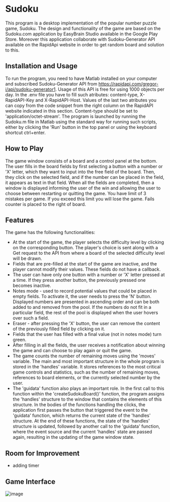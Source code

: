 # Sudoku
This program is a desktop implementation of the popular number puzzle game, Sudoku. The design and functionality of the game are based on the Sudoku.com application by EasyBrain Studio available in the Google Play Store. Moreover this application collaborate with Sudoku-Generator API available on the RapidApi website in order to get random board and solution to this.

## Installation and Usage
To run the program, you need to have Matlab installed on your computer and subscribed Sudoku-Generator API from https://rapidapi.com/gregor-i/api/sudoku-generator1. Usage of this API is free for using 1000 objects per day. In the .env file you have to fill such atributes: content-type, X-RapidAPI-Key and X-RapidAPI-Host. Values of the last two atributes you can copy from the code snippet from the right column on the RapidAPI website indicated in this section. Content-type should be set to 'application/octet-stream'. The program is launched by running the Sudoku.m file in Matlab using the standard way for running such scripts, either by clicking the 'Run' button in the top panel or using the keyboard shortcut ctrl+enter.

## How to Play
The game window consists of a board and a control panel at the bottom. The user fills in the board fields by first selecting a button with a number or 'X' letter, which they want to input into the free field of the board. Then, they click on the selected field, and if the number can be placed in the field, it appears as text in that field. When all the fields are completed, then a window is displayed informing the user of the win and allowing the user to choose between restarting or quitting the game. You have limit of 3 mistakes per game. If you exceed this limit you will lose the game. Fails counter is placed to the right of board.

## Features
The game has the following functionalities:
- At the start of the game, the player selects the difficulty level by clicking on the corresponding button. The player's choice is sent along with a Get request to the API from where a board of the selected difficulty level will be drawn.
- Fields that are pre-filled at the start of the game are inactive, and the player cannot modify their values. These fields do not have a callback.
- The user can have only one button with a number or 'X' letter pressed at a time. If they press another button, the previously pressed one becomes inactive.
- Notes mode - used to record potential values that could be placed in empty fields. To activate it, the user needs to press the 'N' button. Displayed numbers are presented in ascending order and can be both added to and removed from the pool. If the numbers do not fit in a particular field, the rest of the pool is displayed when the user hovers over such a field.
- Eraser - after pressing the 'X' button, the user can remove the content of the previously filled field by clicking on it.
- Fields that the user has filled with a final value (not in notes mode) turn green.
- After filling in all the fields, the user receives a notification about winning the game and can choose to play again or quit the game.
- The game counts the number of remaining moves using the 'moves' variable. The main and most important structure in the whole program is stored in the 'handles' variable. It stores references to the most critical game controls and statistics, such as the number of remaining moves, references to board elements, or the currently selected number by the user.
- The 'guidata' function also plays an important role. In the first call to this function within the 'createSudokuBoard()' function, the program assigns the 'handles' structure to the window that contains the elements of this structure. In the bodies of the functions handling the clicks, the application first passes the button that triggered the event to the 'guidata' function, which returns the current state of the 'handles' structure. At the end of these functions, the state of the 'handles' structure is updated, followed by another call to the 'guidata' function, where the event source and the current 'handles' state are passed again, resulting in the updating of the game window state.

## Room for Improvement
- adding timer

## Game Interface
![image](https://github.com/Marcin-Ramotowski/Sudoku/assets/109000485/1e52a762-2f3f-46e2-bda2-79a97525c443)